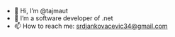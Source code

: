 - 👋 Hi, I’m @tajmaut
- 👀 I’m a software developer of .net
- 📫 How to reach me: srdjankovacevic34@gmail.com

<!---
tajmaut/tajmaut is a ✨ special ✨ repository because its `README.md` (this file) appears on your GitHub profile.
You can click the Preview link to take a look at your changes.
--->
